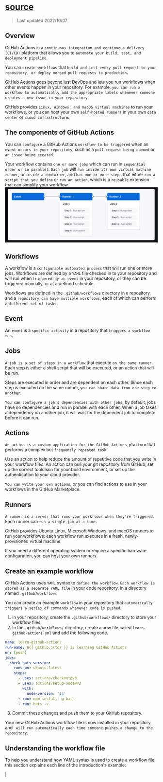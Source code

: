 # [source](https://docs.github.com/en/actions/learn-github-actions/understanding-github-actions)
> Last updated 2022/10/07

## Overview
GitHub Actions is a `continuous integration and continuous delivery (CI/CD)` platform that allows you to `automate your build, test, and deployment pipeline`.

You can `create workflows` that `build and test every pull request to your repository, or deploy merged pull requests to production`.

GitHub Actions goes beyond just DevOps and lets you run workflows when other events happen in your repository. For example, `you can run a workflow to automatically add the appropriate labels whenever someone creates a new issue in your repository`.

GitHub provides `Linux, Windows, and macOS virtual machines` to run your workflows, or you can host your own `self-hosted runners` in your own `data center` or `cloud infrastructure`.

## The components of GitHub Actions
You can `configure` a GitHub Actions `workflow to be triggered` when an `event occurs in your repository`, such as a `pull request being opened` or `an issue being created`. 

Your workflow contains `one or more jobs` which can run in `sequential order or in parallel`. `Each job` will `run inside its own virtual machine runner`, or `inside a container`, and `has one or more steps` that either `run a script that you define` or `run an action`, which is a `reusable` extension that can simplify your workflow.
![component of github action](./component_of_github_action.drawio.svg)

## Workflows
A workflow is a `configurable automated process` that will run one or more jobs. Workflows are defined by a `YAML` file checked in to your repository and will run when `triggered by an event` in your repository, or they can be triggered manually, or at a defined schedule.

Workflows are defined in the `.github/workflows` directory in a repository, and a `repository can have multiple workflows`, each of which can perform a `different set of tasks`. 



## Event
An `event` is a `specific activity` in a repository that `triggers a workflow run`.

## Jobs
`A job is a set of steps in a workflow` that execute `on the same runner`. Each step is either a shell script that will be executed, or an action that will be run. 

Steps are executed in order and are dependent on each other. Since each step is executed on the same runner, `you can share data from one step to another`. 

`You can configure a job's dependencies with other jobs`; by default, jobs have no dependencies and run in parallel with each other. When a job takes a dependency on another job, it will wait for the dependent job to complete before it can run. 

## Actions
`An action is a custom application for the GitHub Actions platform` that performs a complex but `frequently repeated task`. 

Use an action to help reduce the amount of repetitive code that you write in your workflow files. An action can pull your git repository from GitHub, set up the correct toolchain for your build environment, or set up the authentication to your cloud provider.

`You can write your own actions`, or you can find actions to use in your workflows in the GitHub Marketplace.

## Runners
`A runner is a server that runs your workflows when they're triggered`. Each runner can `run a single job at a time`. 

GitHub provides Ubuntu Linux, Microsoft Windows, and macOS runners to run your workflows; each workflow run executes in a fresh, newly-provisioned virtual machine.

If you need a different operating system or require a specific hardware configuration, you can host your own runners. 

## Create an example workflow
GitHub Actions uses `YAML` syntax to `define the workflow`. `Each workflow is stored as a separate YAML file` in your code repository, in a directory named `.github/workflows`

You can create an example `workflow` in your repository that `automatically triggers a series of commands whenever code is pushed`. 

1. In your repository, create the `.github/workflows/` directory to store your workflow files.
2. In the `.github/workflows/` directory, create a new file called `learn-github-actions.yml` and add the following code.
```yaml
name: learn-github-actions
run-name: ${{ github.actor }} is learning GitHub Actions
on: [push]
jobs:
  check-bats-version:
    runs-on: ubuntu-latest
    steps:
      - uses: actions/checkout@v3
      - uses: actions/setup-node@v3
        with:
          node-version: '14'
      - run: npm install -g bats
      - run: bats -v
```
3. Commit these changes and push them to your GitHub repository.

Your new GitHub Actions workflow file is now installed in your repository and ` will run automatically each time someone pushes a change to the repository`.

## Understanding the workflow file
To help you understand how YAML syntax is used to create a workflow file, this section explains each line of the introduction's example:
<!-- <table>
    <thead>
        <tr>
            <th>Field</th>
            <th>Value</th>
        </tr>
    </thead>
    <tbody>
        <tr>
            <td>
                <pre lang="yaml">
                    name:learn
                </pre>
            </td>
            <td><code>Optional</code> - The <code>name of the workflow</code> as it will appear in the "Actions" tab of the GitHub repository</td>
        </tr>
    </tbody>
</table>
|             field             |                                                                                                                                                                                  value                                                                                                                                                                                  |
| :---------------------------: | :---------------------------------------------------------------------------------------------------------------------------------------------------------------------------------------------------------------------------------------------------------------------------------------------------------------------------------------------------------------------: |
|                               |                                                                                                                                                                                                                                                                                                                                                                         |
|          `run-name:`          |                                                                                                        `Optional` - The `name for workflow runs generated from the workflow`, which will appear in the list of workflow runs on your repository's "Actions" tab.                                                                                                        |
|             `on:`             |                                                           Specifies the trigger for this workflow. This example uses the `push` event, so a workflow run is `triggered every time` someone `pushes` a change to the repository or `merges a pull request`. <br/>`This is triggered by a push to every branch`                                                           |
|            `jobs:`            |                                                                                                                                             `Groups together all the jobs` that run in the "learn-github-actions" workflow.                                                                                                                                             |
|     `check-bats-version:`     |                                                                                                                                       `Defines a job named` check-bats-version. The child keys will define properties of the job.                                                                                                                                       |
|    `run-on: ubuntu-latest`    |                                                                                                     Configures the job to run on the latest version of an Ubuntu Linux runner. This means that `the job will execute on a fresh virtual machine hosted by GitHub`.                                                                                                      |
|           `steps:`            |                                                                                                          `Groups together all the steps` that run in the check-bats-version job. Each item nested under this section is a `separate action` or `shell script`.                                                                                                          |
| `- uses: actions/checkout@v3` | The `uses` keyword `specifies` that `this step` will run v3 of the `actions/checkout action`. This is an action that `checks out your repository onto the runner, allowing you to run scripts or other actions against your code` (such as build and test tools). You should use `the checkout action` any time your workflow will `run against the repository's code`. |
|                               |                                                                                                                                                                                                                                                                                                                                                                         | --> |